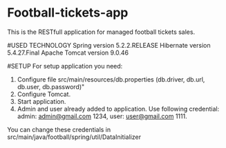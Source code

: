 # Football-tickets-app

This is the RESTfull application for managed football tickets sales.

#USED TECHNOLOGY
Spring version 5.2.2.RELEASE
Hibernate version 5.4.27.Final
Apache Tomcat version 9.0.46

#SETUP
For setup application you need:
1. Configure file src/main/resources/db.properties (db.driver, db.url, db.user, db.password)"
2. Configure Tomcat.
3. Start application.
4. Admin and user already added to application. Use following credential: 
      admin: admin@gmail.com 1234,
      user:  user@gmail.com 1111.
   
You can change these credentials in src/main/java/football/spring/util/DataInitializer

